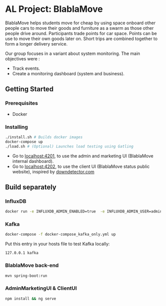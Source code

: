 # AL Project: BlablaMove

BlablaMove helps students move for cheap by using space onboard other people cars to move their goods and furniture as a swarm as those other people drive around. Participants trade points for car space. Points can be use to move their own goods later on. Short trips are combined together to form a longer delivery service.

Our group focuses in a variant about system monitoring. The main objectives were :

- Track events.
- Create a monitoring dashboard (system and business).

## Getting Started

### Prerequisites

- Docker

### Installing

```bash
./install.sh # Builds docker images
docker-compose up
./load.sh # (Optional) Launches load testing using Gatling
```

- Go to [localhost:4201](localhost:4201), to use the admin and marketing UI (BlablaMove internal dashboard).
- Go to [localhost:4202](localhost:4202), to use the client UI (BlablaMove status public website), inspired by [downdetector.com](https://downdetector.com/status/reddit)

## Build separately

### InfluxDB

```bash
docker run -e INFLUXDB_ADMIN_ENABLED=true  -e INFLUXDB_ADMIN_USER=admin -e INFLUXDB_ADMIN_PASSWORD=admin  -p 8086:8086 -v influxdb:/var/lib/influxdb influxdb
```

### Kafka

```bash
docker-compose -f docker-compose_kafka_only.yml up
```

Put this entry in your hosts file to test Kafka locally:

```text
127.0.0.1 kafka
```

### BlablaMove back-end

```bash
mvn spring-boot:run
```

### AdminMarketingUI & ClientUI

```bash
npm install && ng serve
```